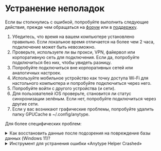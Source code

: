 # Устранение неполадок

Если вы столкнулись с ошибкой, попробуйте выполнить следующие действия, прежде чем обращаться на [форум](https://community.anytype.io/) или в [поддержку](mailto:support@anytype.io).

1. Убедитесь, что время на вашем компьютере установлено правильно. Если локальное время отличается на более чем 2 часа, подключение может быть невозможно.
2. Проверьте, используете ли вы прокси, VPN, файервол или корпоративную сеть для подключения. Если да, попробуйте подключиться без них, чтобы увидеть разницу.
3. Попробуйте подключиться вне корпоративных сетей или аналогичных настроек.
4. Используйте мобильное устройство как точку доступа Wi-Fi для настольного компьютера и попробуйте подключиться через него.
5. Попробуйте войти с другого устройства (и сети).
6. Для пользователей iOS проверьте, становится ли статус синхронизации зелёным. Если нет, попробуйте подключиться через другие сети.
7. Если у вас возникают графические проблемы, попробуйте удалить папку GPUCache в \~/.config/anytype.

Для более специфических проблем:

<details>

<summary>Как восстановить данные после подозрения на повреждение базы данных (Windows 11)?</summary>

Актуальное руководство на форуме можно найти [здесь](https://community.anytype.io/t/how-to-recover-data-in-anytype-on-windows-11-after-a-suspected-database-corruption/12755).

***

Если у вас возникли проблемы с Anytype, например, после внезапного отключения питания, и вы подозреваете повреждение базы данных, выполните следующие шаги, чтобы восстановить данные:

**Шаг 1:** Найдите данные аккаунта Anytype

1. Откройте Проводник: Нажмите `Win + E`, чтобы открыть Проводник.
2. Доступ к папке AppData: В адресной строке введите `%AppData%` и нажмите `Enter`. Это откроет папку `Roaming` внутри `AppData`.
3. Перейдите в папку данных Anytype: Перейдите в папку Anytype по следующему пути:
4. `Anytype > data > <accountId>` или `Anytype > beta > data > <accountId>`, если вы используете Pre-release(beta) канал в Anytype.
5. Замените `<accountId>` на свой конкретный идентификатор аккаунта.

**Шаг 2:** Переименуйте базу данных Localstore

1. Найдите папку Localstore: В папке данных Anytype найдите папку под названием `localstore`.
2. Переименуйте папку Localstore: Щёлкните правой кнопкой мыши на папку `localstore` и выберите «Переименовать». Измените название на что-то вроде `localstore_backup`. Это позволит Anytype создать новую базу данных localstore при следующем запуске, сохранив ваши старые данные в переименованной папке.

**Шаг 3:** Перезапустите Anytype

1. Запустите Anytype: Откройте приложение Anytype на вашем компьютере.
2. Проверьте нормальную работу: Anytype должен запуститься без проблем и создать новую базу данных localstore автоматически.

Если после этих шагов Anytype всё ещё не запускается, возможно, повреждена база данных spacestore. Пожалуйста, обратитесь к инструкциям ниже.

</details>

<details>

<summary>Инструмент для устранения ошибки «Anytype Helper Crashed»</summary>

Актуальное руководство на форуме можно найти [здесь](https://community.anytype.io/t/a-tool-to-fix-the-anytype-helper-crashed-issue/13653).

***

Некоторые пользователи Windows сталкиваются с частыми сбоями в приложении Anytype, что препятствует доступу к их аккаунтам. Эта проблема часто возникает после неожиданного отключения питания или неправильного завершения работы, что приводит к повреждению базы данных.

Ошибка будет автоматически исправлена в ближайшем обновлении Anytype. Однако для тех, кто хочет решить проблему самостоятельно, можно использовать этот инструмент.

***

### **Инструкции по исправлению повреждённой базы данных:** <a href="#instructions-to-fix-the-corrupted-db-1" id="instructions-to-fix-the-corrupted-db-1"></a>

_Для пользователей Windows_\
**Шаг 1: Загрузка Badger**

* Перейдите на [Release v0.0.4 · anyproto/badger · GitHub](https://github.com/anyproto/badger/releases/tag/v0.0.4)
* Скачайте версию Badger для Windows.

**Шаг 2: Доступ к PowerShell**

* Откройте PowerShell: Нажмите клавишу Windows + X и выберите «Windows PowerShell» из меню. Также можно найти PowerShell через поиск в меню Пуск.

**Шаг 3: Запуск Badger**

* Перейдите в папку Загрузок и откройте badger. Это откроет PowerShell.
* В окне PowerShell используйте команду `cd`, чтобы перейти в каталог, куда вы скачали badger.exe. Например, если это папка Загрузки, введите `cd Downloads`.
* Запустите Badger: выполните следующую команду:

`.\badger.exe --dir <spacestore_db_path> fix`

* Замените “spacestore\_db\_path” на фактический путь к вашей базе данных spacestore.

**Нахождение AppData для приложения “anytype”:**

Приложение “anytype” (будучи приложением на базе Electron) хранит свои данные в папке AppData на вашем компьютере с Windows. Чтобы найти её:

* Откройте Проводник: Нажмите клавишу Windows + E.
* Доступ к AppData: Введите %AppData% в адресной строке Проводника и нажмите Enter. Это приведёт вас в папку C:\Users\[ВашеИмя]\AppData\Roaming.
* Найдите папку Anytype: В папке Roaming найдите папку под названием “Anytype”. Внутри вы должны найти папку “data”. **(Если вы используете beta-канал, это будет “beta/data/”)**
* Внутри этой папки вы найдёте папку “spacestore”. Вам нужно скопировать (ctrl+c) её путь и вставить его в командную строку, указанную выше, заменив “spacestore\_db\_path”.

Команда должна выглядеть примерно так:\
`.\badger.exe --dir C:\Users\Username1\AppData\Roaming\anytype\data\accountId\spacestore`

***

Этот инструмент создаёт резервную копию повреждённой базы данных перед попыткой её восстановления. Резервная копия будет сохранена в “spacestore\_corrupted\_backup\_”.

***

### Когда/Кому следует использовать этот инструмент: <a href="#whenwho-should-use-this-tool-2" id="whenwho-should-use-this-tool-2"></a>

1. **После BSOD или отключения питания на Windows:**

* Используйте этот инструмент, если сталкиваетесь с Синим Экраном Смерти (BSOD), потерей доступа после сбоя питания или неправильного завершения работы на системе Windows.
* Особенно если приложение не открывается и отображает ошибку.

2. **Пользователи в режиме только локальной работы с ошибкой БД:**

* Пользователи, работающие в режиме только локальной работы, и сталкиваются с ошибкой.

3. **Пользователи, восстанавливающие данные после сбоя узлов:**

* Если пользователи пытались восстановить данные с узлов, особенно с пустой папкой данных или на другом устройстве, и по-прежнему замечают потерю данных (например, отсутствие объектов или изменений).

:octagonal\_sign: **Предосторожность:** Перед использованием инструмента удалите папку “data”\
Корень проблемы может находиться в этой папке по следующим путям:

_Файл > Показать рабочий каталог_ или (`C:\Users\Username1\AppData\Roaming\Anytype`)

* `Anytype/data/<accountID>` для стандартной версии
* `Anytype/beta/data/<accountID>` для _Pre-release_ версии
* `Anytype/alpha/data/<accountID>` для _Alpha_ (внутренней) версии
</details>
